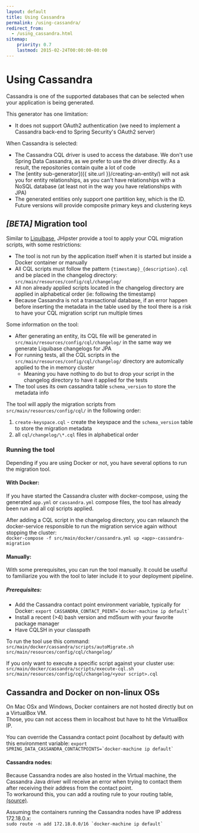 ```yaml
---
layout: default
title: Using Cassandra
permalink: /using-cassandra/
redirect_from:
  - /using_cassandra.html
sitemap:
    priority: 0.7
    lastmod: 2015-02-24T00:00:00-00:00
---
```


# <i class="fa fa-eye"></i> Using Cassandra

Cassandra is one of the supported databases that can be selected when your application is being generated.

This generator has one limitation:

*   It does not support OAuth2 authentication (we need to implement a Cassandra back-end to Spring Security's OAuth2 server)

When Cassandra is selected:

*   The Cassandra CQL driver is used to access the database. We don't use Spring Data Cassandra, as we prefer to use the driver directly. As a result, the repositories contain quite a lot of code
*   The [entity sub-generator]({{ site.url }}/creating-an-entity/) will not ask you for entity relationships, as you can't have relationships with a NoSQL database (at least not in the way you have relationships with JPA)
*   The generated entities only support one partition key, which is the ID. Future versions will provide composite primary keys and clustering keys

## **_[BETA]_** Migration tool

Similar to [Liquibase](http://www.liquibase.org/), JHipster provide a tool to apply your CQL migration scripts, with some restrictions:

*   The tool is not run by the application itself when it is started but inside a Docker container or manually
*   All CQL scripts must follow the pattern `{timestamp}_{description}.cql` and be placed in the changelog directory: `src/main/resources/config/cql/changelog/`
*   All non already applied scripts located in the changelog directory are applied in alphabetical order (ie: following the timestamp)
*   Because Cassandra is not a transactional database, if an error happen before inserting the metadata in the table used by the tool there is a risk to have your CQL migration script run multiple times

Some information on the tool:

*   After generating an entity, its CQL file will be generated in `src/main/resources/config/cql/changelog/` in the same way we generate Liquibase changelogs for JPA
*   For running tests, all the CQL scripts in the `src/main/resources/config/cql/changelog/` directory are automically applied to the in memory cluster
    *   Meaning you have nothing to do but to drop your script in the changelog directory to have it applied for the tests
*   The tool uses its own cassandra table `schema_version` to store the metadata info

The tool will apply the migration scripts from `src/main/resources/config/cql/` in the following order:

1.  `create-keyspace.cql` - create the keyspace and the `schema_version` table to store the migration metadata
2.  all `cql/changelog/\*.cql` files in alphabetical order

### Running the tool

Depending if you are using Docker or not, you have several options to run the migration tool.

#### With Docker:

If you have started the Cassandra cluster with docker-compose, using the generated `app.yml` or `cassandra.yml` compose files, the tool has already been run and all cql scripts applied.

After adding a CQL script in the changelog directory, you can relaunch the docker-service responsible to run the migration service again without stopping the cluster:  
`docker-compose -f src/main/docker/cassandra.yml up <app>-cassandra-migration`

#### Manually:

With some prerequisites, you can run the tool manually. It could be uselful to familiarize you with the tool to later include it to your deployment pipeline.

##### Prerequisites:

*   Add the Cassandra contact point environment variable, typically for Docker: ``export CASSANDRA_CONTACT_POINT=`docker-machine ip default` ``
*   Install a recent (>4) bash version and md5sum with your favorite package manager
*   Have CQLSH in your classpath

To run the tool use this command: `src/main/docker/cassandra/scripts/autoMigrate.sh src/main/resources/config/cql/changelog/`

If you only want to execute a specific script against your cluster use: `src/main/docker/cassandra/scripts/execute-cql.sh src/main/resources/config/cql/changelog/<your script>.cql`

## Cassandra and Docker on non-linux OSs

On Mac OSx and Windows, Docker containers are not hosted directly but on a VirtualBox VM.  
Those, you can not access them in localhost but have to hit the VirtualBox IP.

You can override the Cassandra contact point (localhost by default) with this environment variable: ``export SPRING_DATA_CASSANDRA_CONTACTPOINTS=`docker-machine ip default` ``

#### Cassandra nodes:

Because Cassandra nodes are also hosted in the Virtual machine, the Cassandra Java driver will receive an error when trying to contact them after receiving their address from the contact point.  
To workaround this, you can add a routing rule to your routing table, [(source)](http://krasserm.github.io/2015/07/13/chaos-testing-with-docker-and-cassandra/#port-mapping).

Assuming the containers running the Cassandra nodes have IP address 172.18.0.x:  
``sudo route -n add 172.18.0.0/16 `docker-machine ip default` ``
